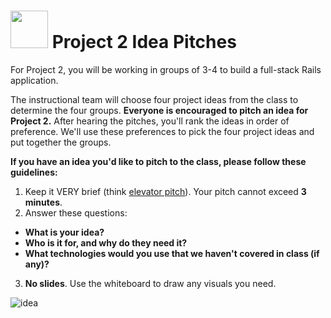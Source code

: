 # <img src="https://cloud.githubusercontent.com/assets/7833470/10899314/63829980-8188-11e5-8cdd-4ded5bcb6e36.png" height="60"> Project 2 Idea Pitches

For Project 2, you will be working in groups of 3-4 to build a full-stack Rails application.

The instructional team will choose four project ideas from the class to determine the four groups. **Everyone is encouraged to pitch an idea for Project 2.** After hearing the pitches, you'll rank the ideas in order of preference. We'll use these preferences to pick the four project ideas and put together the groups.

**If you have an idea you'd like to pitch to the class, please follow these guidelines:**

1. Keep it VERY brief (think <a href="https://en.wikipedia.org/wiki/Elevator_pitch" target="_blank">elevator pitch</a>). Your pitch cannot exceed **3 minutes**.
2. Answer these questions:
  * **What is your idea?**
  * **Who is it for, and why do they need it?**
  * **What technologies would you use that we haven't covered in class (if any)?**
3. **No slides**. Use the whiteboard to draw any visuals you need.

![idea](https://cloud.githubusercontent.com/assets/7833470/12076308/f9c057fa-b15a-11e5-9c0a-38342e79b1da.gif)

